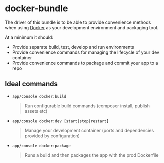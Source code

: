 # docker-bundle

The driver of this bundle is to be able to provide convenience methods when using [Docker](http://www.docker.com/) as your development environment and packaging tool.

At a minimum it should:

* Provide separate build, test, develop and run environments
* Provide convenience commands for managing the lifecycle of your dev container
* Provide convenience commands to package and commit your app to a repo

## Ideal commands

* `app/console docker:build`

  > Run configurable build commands (composer install, publish assets etc)

* `app/console docker:dev [start|stop|restart]`

  > Manage your development container (ports and dependencies provided by configuration)
  
* `app/console docker:package`

  > Runs a build and then packages the app with the prod Dockerfile
